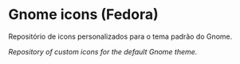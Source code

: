 # Gnome icons (Fedora)

Repositório de icons personalizados para o tema padrão do Gnome.

_Repository of custom icons for the default Gnome theme._

